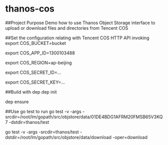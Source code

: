 # thanos-cos
##Project Purpose
   Demo how to use Thanos Object Storage interface to upload or download files and directories from Tencent COS

##Set the configuration relating with Tencent COS HTTP API invoking
   export COS_BUCKET=bucket

   export COS_APP_ID=1300103488

   export COS_REGION=ap-beijing

   export COS_SECRET_ID=...

   export COS_SECRET_KEY=...

##Build with dep
   dep init

   dep ensure

##Use go test to run
   go test -v -args -srcdir=/root/lm/gopath/src/objstore/data/01DE4BDG1AFRM20FMSB65V3KQ7 -dstdir=thanos/test

   go test -v -args -srcdir=thanos/test -dstdir=/root/lm/gopath/src/objstore/data/download -oper=download
